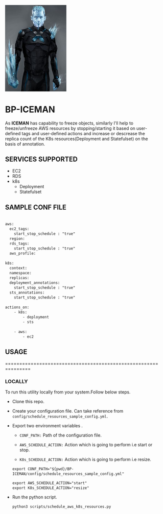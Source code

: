 <img src="images/iceman.jpg" width="200">

# BP-ICEMAN 

As **ICEMAN** has capability to freeze objects, similarly I'll help to freeze/unfreeze AWS resources by stopping/starting it based on user-defined tags and user-defined actions and increase or descrease the replica count of the K8s resources(Deployment and Statefulset) on the basis of annotation.

## SERVICES SUPPORTED
- EC2
- RDS
- k8s
    - Deployment
    - Statefulset



## SAMPLE CONF FILE

```

aws:
  ec2_tags:
    start_stop_schedule : "true"
  region: 
  rds_tags:
    start_stop_schedule : "true"
  aws_profile: 

k8s: 
  context: 
  namespace: 
  replicas: 
  deployment_annotations:
    start_stop_schedule : "true"
  sts_annotations:
    start_stop_schedule : "true"

actions_on:
    - k8s:
        - deployment
        - sts
    
    - aws:
        - ec2
```

## USAGE

===============================================================

### LOCALLY
To run this utility locally from your system.Follow below steps.
- Clone this repo.
- Create your configuration file. Can take reference from ```config/schedule_resources_sample_config.yml```.
- Export two environment variables .
   - ```CONF_PATH:``` Path of the configuration file.
   
   - ```AWS_SCHEDULE_ACTION:``` Action which is  going to perform i.e start or stop.

   - ```K8s_SCHEDULE_ACTION:``` Action which is  going to perform i.e resize.
   ```
   export CONF_PATH="${pwd}/BP-ICEMAN/config/schedule_resources_sample_config.yml"
   ```
   ```
   export AWS_SCHEDULE_ACTION="start"
   export K8s_SCHEDULE_ACTION="resize"

   ```

- Run the python script.

   ```
   python3 scripts/schedule_aws_k8s_resources.py 
   ```
